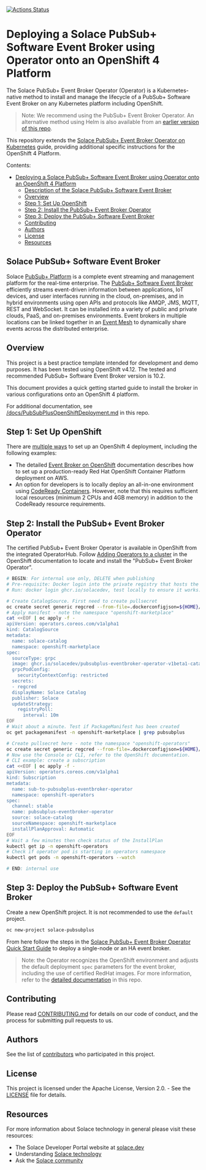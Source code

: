 [![Actions Status](https://github.com/Solace/pubsubplus-openshift-quickstart/workflows/build/badge.svg?branch=master)](https://github.com/SolaceProducts/pubsubplus-openshift-quickstart/actions?query=workflow%3Abuild+branch%3Amaster)

# Deploying a Solace PubSub+ Software Event Broker using Operator onto an OpenShift 4 Platform

The Solace PubSub+ Event Broker Operator (Operator) is a Kubernetes-native method to install and manage the lifecycle of a PubSub+ Software Event Broker on any Kubernetes platform including OpenShift.

>Note: We recommend using the PubSub+ Event Broker Operator. An alternative method using Helm is also available from an [earlier version of this repo](https://github.com/SolaceProducts/pubsubplus-openshift-quickstart/tree/v3.1.0).

This repository extends the [Solace PubSub+ Event Broker Operator on Kubernetes](https://github.com/SolaceDev/pubsubplus-kubernetes-operator) guide, providing additional specific instructions for the OpenShift 4 Platform.

Contents:
- [Deploying a Solace PubSub+ Software Event Broker using Operator onto an OpenShift 4 Platform](#deploying-a-solace-pubsub-software-event-broker-using-operator-onto-an-openshift-4-platform)
  - [Description of the Solace PubSub+ Software Event Broker](#solace-pubsub-software-event-broker)
  - [Overview](#overview)
  - [Step 1: Set Up OpenShift](#step-1-set-up-openshift)
  - [Step 2: Install the PubSub+ Event Broker Operator](#step-2-install-the-pubsub-event-broker-operator)
  - [Step 3: Deploy the PubSub+ Software Event Broker](#step-3-deploy-the-pubsub-software-event-broker)
  - [Contributing](#contributing)
  - [Authors](#authors)
  - [License](#license)
  - [Resources](#resources)

## Solace PubSub+ Software Event Broker

Solace [PubSub+ Platform](https://solace.com/products/platform/) is a complete event streaming and management platform for the real-time enterprise. The [PubSub+ Software Event Broker](https://solace.com/products/event-broker/software/) efficiently streams event-driven information between applications, IoT devices, and user interfaces running in the cloud, on-premises, and in hybrid environments using open APIs and protocols like AMQP, JMS, MQTT, REST and WebSocket. It can be installed into a variety of public and private clouds, PaaS, and on-premises environments. Event brokers in multiple locations can be linked together in an [Event Mesh](https://solace.com/what-is-an-event-mesh/) to dynamically share events across the distributed enterprise.

## Overview

This project is a best practice template intended for development and demo purposes. It has been tested using OpenShift v4.12. The tested and recommended PubSub+ Software Event Broker version is 10.2.

This document provides a quick getting started guide to install the broker in various configurations onto an OpenShift 4 platform.

For additional documentation, see [/docs/PubSubPlusOpenShiftDeployment.md](/docs/PubSubPlusOpenShiftDeployment.md) in this repo.

## Step 1: Set Up OpenShift

There are [multiple ways](https://www.openshift.com/try ) to set up an OpenShift 4 deployment, including the following examples:
- The detailed [Event Broker on OpenShift](/docs/PubSubPlusOpenShiftDeployment.md#deploy-a-production-ready-openshift-container-platform-onto-aws) documentation describes how to set up a production-ready Red Hat OpenShift Container Platform deployment on AWS.
- An option for developers is to locally deploy an all-in-one environment using [CodeReady Containers](https://developers.redhat.com/products/codeready-containers/overview). However, note that this requires sufficient local resources (minimum 2 CPUs and 4GB memory) in addition to the CodeReady resource requirements.

## Step 2: Install the PubSub+ Event Broker Operator

The certified PubSub+ Event Broker Operator is available in OpenShift from the integrated OperatorHub. Follow [Adding Operators to a cluster](https://docs.openshift.com/container-platform/latest/operators/admin/olm-adding-operators-to-cluster.html) in the OpenShift documentation to locate and install the "PubSub+ Event Broker Operator".

```bash
# BEGIN: For internal use only, DELETE when publishing
# Pre-requisite: Docker login into the private registry that hosts the Operator image
# Run: docker login ghcr.io/solacedev, test locally to ensure it works: docker pull ghcr.io/solacedev/pubsubplus-eventbroker-operator:test

# Create CatalogSource. First need to create pullsecret
oc create secret generic regcred --from-file=.dockerconfigjson=${HOME}/.docker/config.json --type=kubernetes.io/dockerconfigjson -n openshift-marketplace
# Apply manifest - note the namespace "openshift-marketplace"
cat <<EOF | oc apply -f -
apiVersion: operators.coreos.com/v1alpha1
kind: CatalogSource
metadata:
  name: solace-catalog
  namespace: openshift-marketplace
spec:
  sourceType: grpc
  image: ghcr.io/solacedev/pubsubplus-eventbroker-operator-v1beta1-catalog:latest
  grpcPodConfig:
    securityContextConfig: restricted
  secrets:
  - regcred
  displayName: Solace Catalog
  publisher: Solace
  updateStrategy:
    registryPoll:
      interval: 10m
EOF
# Wait about a minute. Test if PackageManifest has been created
oc get packagemanifest -n openshift-marketplace | grep pubsubplus

# Create pullsecret here - note the namespace "openshift-operators"
oc create secret generic regcred --from-file=.dockerconfigjson=${HOME}/.docker/config.json --type=kubernetes.io/dockerconfigjson -n openshift-operators
# Now use the Console or CLI, refer to the OpenShift documentation.
# CLI example: create a subscription
cat <<EOF | oc apply -f -
apiVersion: operators.coreos.com/v1alpha1
kind: Subscription
metadata:
  name: sub-to-pubsubplus-eventbroker-operator
  namespace: openshift-operators
spec:
  channel: stable
  name: pubsubplus-eventbroker-operator
  source: solace-catalog
  sourceNamespace: openshift-marketplace
  installPlanApproval: Automatic
EOF
# Wait a few minutes then check status of the InstallPlan
kubectl get ip -n openshift-operators
# Check if operator pod is starting in operators namespace
kubectl get pods -n openshift-operators --watch

# END: internal use
```

## Step 3: Deploy the PubSub+ Software Event Broker

Create a new OpenShift project. It is not recommended to use the `default` project.
```sh
oc new-project solace-pubsubplus
```

From here follow the steps in the [Solace PubSub+ Event Broker Operator Quick Start Guide](https://github.com/SolaceDev/pubsubplus-kubernetes-operator#3-install-the-solace-pubsub-software-event-broker-with-default-configuration) to deploy a single-node or an HA event broker.

>Note: the Operator recognizes the OpenShift environment and adjusts the default deployment `spec` parameters for the event broker, including the use of certified RedHat images. For more information, refer to the [detailed documentation](docs/PubSubPlusOpenShiftDeployment.md#broker-spec-defaults-in-openshift) in this repo.

## Contributing

Please read [CONTRIBUTING.md](CONTRIBUTING.md) for details on our code of conduct, and the process for submitting pull requests to us.

## Authors

See the list of [contributors](//github.com/SolaceProducts/pubsubplus-openshift-quickstart/graphs/contributors) who participated in this project.

## License

This project is licensed under the Apache License, Version 2.0. - See the [LICENSE](LICENSE) file for details.

## Resources

For more information about Solace technology in general please visit these resources:

- The Solace Developer Portal website at [solace.dev](//solace.dev/)
- Understanding [Solace technology](//solace.com/products/platform/)
- Ask the [Solace community](//dev.solace.com/community/)
